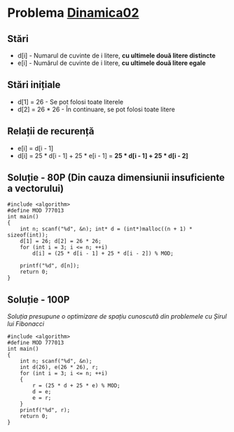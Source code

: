 # Problema [Dinamica02](https://www.pbinfo.ro/probleme/2260/dinamica02)

## Stări
- d[i] - Numarul de cuvinte de i litere, <b>cu ultimele două litere distincte</b>
- e[i] - Numărul de cuvinte de i litere, <b>cu ultimele două litere egale</b>

## Stări inițiale
- d[1] = 26 - Se pot folosi toate literele
- d[2] = 26 * 26 - În continuare, se pot folosi toate litere

## Relații de recurență
- e[i] = d[i - 1]
- d[i] = 25 * d[i - 1] + 25 * e[i - 1] = <b>25 * d[i - 1] + 25 * d[i - 2]</b>

## Soluție - 80P (Din cauza dimensiunii insuficiente a vectorului)
```
#include <algorithm>
#define MOD 777013
int main()
{
	int n; scanf("%d", &n); int* d = (int*)malloc((n + 1) * sizeof(int));
	d[1] = 26; d[2] = 26 * 26;
	for (int i = 3; i <= n; ++i)
		d[i] = (25 * d[i - 1] + 25 * d[i - 2]) % MOD;

	printf("%d", d[n]);
	return 0;
}
```

## Soluție - 100P
<i>Soluția presupune o optimizare de spațiu cunoscută din problemele cu Șirul lui Fibonacci</i>
```
#include <algorithm>
#define MOD 777013
int main()
{
	int n; scanf("%d", &n);
	int d(26), e(26 * 26), r;
	for (int i = 3; i <= n; ++i)
	{
		r = (25 * d + 25 * e) % MOD;
		d = e;
		e = r;
	}
	printf("%d", r);
	return 0;
}
```
